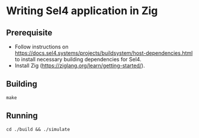 # Writing Sel4 application in Zig

## Prerequisite

- Follow instructions on https://docs.sel4.systems/projects/buildsystem/host-dependencies.html to install necessary building dependencies for Sel4.
- Install Zig (https://ziglang.org/learn/getting-started/).

## Building

```
make
```

## Running

```
cd ./build && ./simulate
```